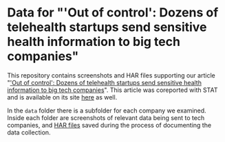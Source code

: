 # Data for "'Out of control': Dozens of telehealth startups send sensitive health information to big tech companies"

This repository contains screenshots and HAR files supporting our article "['Out of control': Dozens of telehealth startups send sensitive health information to big tech companies](https://themarkup.org/TKTK)". This article was coreported with STAT and is available on its site [here](https://statnews.com/TKTKT) as well.

In the `data` folder there is a subfolder for each company we examined. Inside each folder are screenshots of relevant data being sent to tech companies, and [HAR files](https://en.wikipedia.org/wiki/HAR_(file_format)) saved during the process of documenting the data collection.
